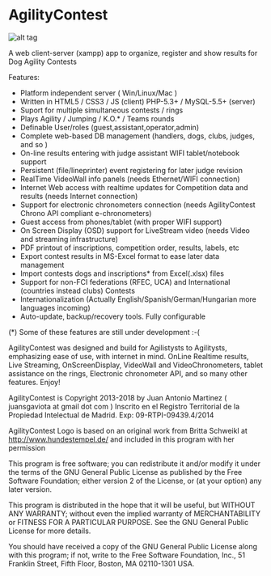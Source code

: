AgilityContest
==============
![alt tag](https://raw.github.com/jonsito/AgilityContest/master/agility/images/AgilityContest.png)

A web client-server (xampp) app to organize, register and show results for Dog Agility Contests

Features:

- Platform independent server ( Win/Linux/Mac )
- Written in HTML5 / CSS3 / JS (client) PHP-5.3+ / MySQL-5.5+ (server)
- Suport for multiple simultaneous contests / rings
- Plays Agility / Jumping / K.O.* / Teams rounds
- Definable User/roles (guest,assistant,operator,admin)
- Complete web-based DB management (handlers, dogs, clubs, judges, and so )
- On-line results entering with judge assistant WIFI tablet/notebook support
- Persistent (file/lineprinter) event registering for later judge revision
- RealTime VideoWall info panels (needs Ethernet/WIFI connection)
- Internet Web access with realtime updates for Competition data and results (needs Internet connection)
- Support for electronic chronometers connection (needs AgilityContest Chrono API compliant e-chronometers)
- Guest access from phones/tablet (with proper WIFI support)
- On Screen Display (OSD) support for LiveStream video (needs Video and streaming infrastructure)
- PDF printout of inscriptions, competition order, results, labels, etc
- Export contest results in MS-Excel format to ease later data management
- Import contests dogs and inscriptions* from Excel(.xlsx) files
- Support for non-FCI federations (RFEC, UCA) and International (countries instead clubs) Contests
- Internationalization (Actually English/Spanish/German/Hungarian more languages incoming)
- Auto-update, backup/recovery tools. Fully configurable

(*) Some of these features are still under development :-(

AgilityContest was designed and build for Agilistysts to Agilitysts, emphasizing ease of use, 
with internet in mind. OnLine Realtime results, Live Streaming, OnScreenDisplay, VideoWall and VideoChronometers,
tablet assistance on the rings, Electronic chronometer API, and so many other features.
Enjoy!

AgilityContest is Copyright  2013-2018 by Juan Antonio Martinez ( juansgaviota at gmail dot com )
Inscrito en el Registro Territorial de la Propiedad Intelectual de Madrid. Exp: 09-RTPI-09439.4/2014

AgilityContest Logo is based on an original work from Britta Schweikl 
at http://www.hundestempel.de/ and included in this program with her permission

This program is free software; you can redistribute it and/or modify
it under the terms of the GNU General Public License as published by
the Free Software Foundation; either version 2 of the License, or
(at your option) any later version.

This program is distributed in the hope that it will be useful,
but WITHOUT ANY WARRANTY; without even the implied warranty of
MERCHANTABILITY or FITNESS FOR A PARTICULAR PURPOSE. See the
GNU General Public License for more details.

You should have received a copy of the GNU General Public License along
with this program; if not, write to the Free Software Foundation, Inc.,
51 Franklin Street, Fifth Floor, Boston, MA 02110-1301 USA.
